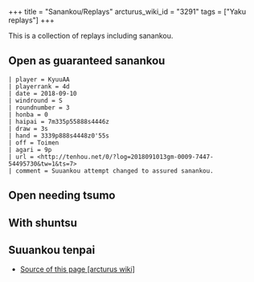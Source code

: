 +++
title = "Sanankou/Replays"
arcturus_wiki_id = "3291"
tags = ["Yaku replays"]
+++

This is a collection of replays including sanankou.

## Open as guaranteed sanankou

```Replay/Tenhou.net|
| player = KyuuAA
| playerrank = 4d
| date = 2018-09-10
| windround = S
| roundnumber = 3
| honba = 0
| haipai = 7m335p55888s4446z
| draw = 3s
| hand = 3339p888s4448z0'55s
| off = Toimen
| agari = 9p
| url = <http://tenhou.net/0/?log=2018091013gm-0009-7447-54495730&tw=1&ts=7>
| comment = Suuankou attempt changed to assured sanankou.
```

## Open needing tsumo

## With shuntsu

## Suuankou tenpai

- [Source of this page [arcturus wiki]](http://arcturus.su/wiki/Sanankou/Replays)
